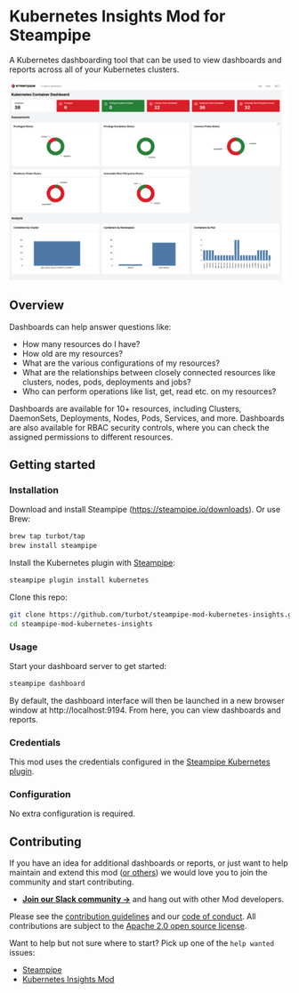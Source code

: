 # Kubernetes Insights Mod for Steampipe

A Kubernetes dashboarding tool that can be used to view dashboards and reports across all of your Kubernetes clusters.

![image](https://raw.githubusercontent.com/turbot/steampipe-mod-kubernetes-insights/main/docs/images/kubernetes_container_dashboard.png)

## Overview

Dashboards can help answer questions like:

- How many resources do I have?
- How old are my resources?
- What are the various configurations of my resources?
- What are the relationships between closely connected resources like clusters, nodes, pods, deployments and jobs?
- Who can perform operations like list, get, read etc. on my resources?

Dashboards are available for 10+ resources, including Clusters, DaemonSets, Deployments, Nodes, Pods, Services, and more. Dashboards are also available for RBAC security controls, where you can check the assigned permissions to different resources.

## Getting started

### Installation

Download and install Steampipe (https://steampipe.io/downloads). Or use Brew:

```sh
brew tap turbot/tap
brew install steampipe
```

Install the Kubernetes plugin with [Steampipe](https://steampipe.io):

```sh
steampipe plugin install kubernetes
```

Clone this repo:

```sh
git clone https://github.com/turbot/steampipe-mod-kubernetes-insights.git
cd steampipe-mod-kubernetes-insights
```

### Usage

Start your dashboard server to get started:

```sh
steampipe dashboard
```

By default, the dashboard interface will then be launched in a new browser window at http://localhost:9194. From here, you can view dashboards and reports.

### Credentials

This mod uses the credentials configured in the [Steampipe Kubernetes plugin](https://hub.steampipe.io/plugins/turbot/kubernetes).

### Configuration

No extra configuration is required.

## Contributing

If you have an idea for additional dashboards or reports, or just want to help maintain and extend this mod ([or others](https://github.com/topics/steampipe-mod)) we would love you to join the community and start contributing.

- **[Join our Slack community →](https://steampipe.io/community/join)** and hang out with other Mod developers.

Please see the [contribution guidelines](https://github.com/turbot/steampipe/blob/main/CONTRIBUTING.md) and our [code of conduct](https://github.com/turbot/steampipe/blob/main/CODE_OF_CONDUCT.md). All contributions are subject to the [Apache 2.0 open source license](https://github.com/turbot/steampipe-mod-kubernetes-insights/blob/main/LICENSE).

Want to help but not sure where to start? Pick up one of the `help wanted` issues:

- [Steampipe](https://github.com/turbot/steampipe/labels/help%20wanted)
- [Kubernetes Insights Mod](https://github.com/turbot/steampipe-mod-kubernetes-insights/labels/help%20wanted)
